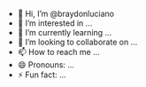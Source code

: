 - 👋 Hi, I’m @braydonluciano
- 👀 I’m interested in ...
- 🌱 I’m currently learning ...
- 💞️ I’m looking to collaborate on ...
- 📫 How to reach me ...
- 😄 Pronouns: ...
- ⚡ Fun fact: ...

<!---
braydonluciano/braydonluciano is a ✨ special ✨ repository because its `README.md` (this file) appears on your GitHub profile.
You can click the Preview link to take a look at your changes.
-have fun ok 
